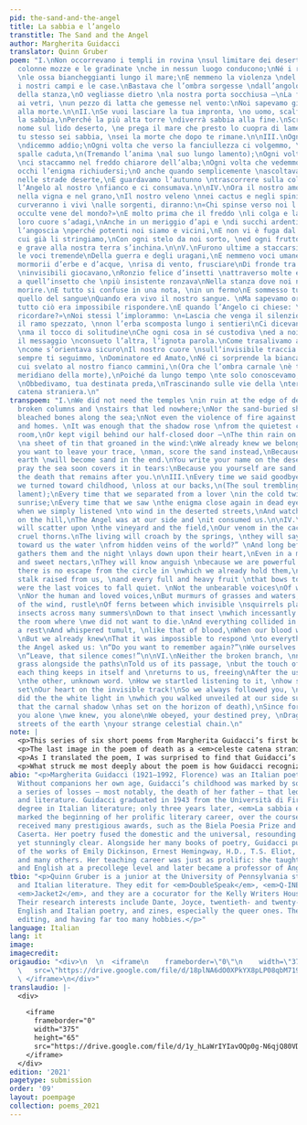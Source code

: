 ```yaml
---
pid: the-sand-and-the-angel
title: La sabbia e l’angelo
transtitle: The Sand and the Angel
author: Margherita Guidacci
translator: Quinn Gruber
poem: "I.\nNon occorrevano i templi in rovina \nsul limitare dei deserti,\nCon le
  colonne mozze e le gradinate \nche in nessun luogo conducono;\nNé i relitti insabbiati,
  \nle ossa biancheggianti lungo il mare;\nE nemmeno la violenza \ndel fuoco contro
  i nostri campi e le case.\nBastava che l’ombra sorgesse \ndall’angolo più quieto
  della stanza,\nO vegliasse dietro \nla nostra porta socchiusa —\nLa fine pioggia
  ai vetri, \nun pezzo di latta che gemesse nel vento:\nNoi sapevamo già di appartenere
  alla morte.\n\nII.\nSe vuoi lasciare la tua impronta, \no uomo, scalfisci piuttosto
  la sabbia,\nPerché la più alta torre \ndiverrà sabbia alla fine.\nScrivi il tuo
  nome sul lido deserto, \ne prega il mare che presto lo cuopra di lamento:\nPerché
  tu stesso sei sabbia, \nsei la morte che dopo te rimane.\n\nIII.\nOgni volta che
  \ndicemmo addio;\nOgni volta che verso la fanciullezza ci volgemmo, \nalle nostre
  spalle caduta,\n(Tremando l’anima \nal suo lungo lamento);\nOgni volta che dall’amato
  \nci staccammo nel freddo chiarore dell’alba;\nOgni volta che vedemmo \nsu morti
  occhi l’enigma richiudersi;\nO anche quando semplicemente \nascoltavamo il vento
  nelle strade deserte,\nE guardavamo l’autunno \ntrascorrere sulla collina,\nStava
  l’Angelo al nostro \nfianco e ci consumava.\n\nIV.\nOra il nostro amore \nsi spanderà
  nella vigna e nel grano,\nIl nostro veleno \nnei cactus e negli spini crudeli.\nSi
  curveranno i vivi \nalle sorgenti, diranno:\n«Chi spinse verso noi l’acqua \nda
  occulte vene del mondo?»\nE molto prima che il freddo \nli colga e la notte sul
  loro cuore s’adagi,\nAnche in un meriggio d’api e \ndi succhi ardenti,\nConosceranno
  l’angoscia \nperché potenti noi siamo e vicini,\nE non vi è fuga dal cerchio \nin
  cui già li stringiamo,\nCon ogni stelo da noi sorto, \ned ogni frutto che colmo
  e grave alla nostra terra s’inchina.\n\nV.\nFurono ultime a staccarsi le voci. \nNon
  le voci tremende\nDella guerra e degli uragani,\nE nemmeno voci umane ed amate,\nMa
  mormorii d’erbe e d’acque, \nrisa di vento, frusciare\nDi fronde tra cui scoiattoli
  \ninvisibili giocavano,\nRonzio felice d’insetti \nattraverso molte estati \nFino
  a quell’insetto che \npiù insistente ronzava\nNella stanza dove noi non \nvolevamo
  morire.\nE tutto si confuse in una nota, \nin un fermo\nE sommesso tumulto, \ncome
  quello del sangue\nQuando era vivo il nostro sangue. \nMa sapevamo ormai\nChe a
  tutto ciò era impossibile rispondere.\nE quando l’Angelo ci chiese: \n«Volete ancora
  ricordare?»\nNoi stessi l’implorammo: \n«Lascia che venga il silenzio!»\n\nVI.\nNon
  il ramo spezzato, \nnon l’erba scomposta lungo i sentieri\nCi dicevano il suo passaggio,
  \nma il tocco di solitudine\nChe ogni cosa in sé custodiva \ned a noi rendeva, liberando\nDopo
  il messaggio \nconsueto l’altra, l’ignota parola.\nCome trasalivamo ascoltandola,
  \ncome s’orientava sicuro\nIl nostro cuore \nsull’invisibile traccia!\nCosì noi
  sempre ti seguimmo, \nDominatore ed Amato,\nNé ci sorprende la bianca luce \nin
  cui svelato al nostro fianco cammini,\n(Ora che l’ombra carnale \nè tramontata sul
  meridiano della morte),\nPoiché da lungo tempo \nte solo conoscevamo, a te solo
  \nObbedivamo, tua destinata preda,\nTrascinando sulle vie della \nterra la tua celeste
  catena straniera.\n"
transpoem: "I.\nWe did not need the temples \nin ruin at the edge of deserts,\nWith
  broken columns and \nstairs that led nowhere;\nNor the sand-buried shipwrecks, \nthe
  bleached bones along the sea;\nNot even the violence of fire against \nour fields
  and homes. \nIt was enough that the shadow rose \nfrom the quietest corner of the
  room,\nOr kept vigil behind our half-closed door —\nThe thin rain on the windows,
  \na sheet of tin that groaned in the wind:\nWe already knew we belonged to death.\n\nII.\nIf
  you want to leave your trace, \nman, score the sand instead,\nBecause the highest
  earth \nwill become sand in the end.\nYou write your name on the deserted waterfront,\nand
  pray the sea soon covers it in tears:\nBecause you yourself are sand, \nyou are
  the death that remains after you.\n\nIII.\nEvery time we said goodbye;\nEvery time
  we turned toward childhood, \nloss at our backs,\n(The soul trembling in its long
  lament);\nEvery time that we separated from a lover \nin the cold twilight of the
  sunrise;\nEvery time that we saw \nthe enigma close again in dead eyes;\nOr even
  when we simply listened \nto wind in the deserted streets,\nAnd watched autumn pass
  on the hill,\nThe Angel was at our side and \nit consumed us.\n\nIV.\nNow our love
  will scatter upon \nthe vineyard and the field,\nOur venom in the cacti and \nthe
  cruel thorns.\nThe living will croach by the springs, \nthey will say:\n“Who pushes
  toward us the water \nfrom hidden veins of the world?” \nAnd long before the cold
  gathers them and the night \nlays down upon their heart,\nEven in a midday of bees
  and sweet nectars,\nThey will know anguish \nbecause we are powerful and near,\nAnd
  there is no escape from the circle in \nwhich we already hold them,\nWith every
  stalk raised from us, \nand every full and heavy fruit \nthat bows toward our earth.\n\nV.\nThey
  were the last voices to fall quiet. \nNot the unbearable voices\nOf wars and hurricanes,
  \nNor the human and loved voices,\nBut murmurs of grasses and waters, \nlaughter
  of the wind, rustle\nOf ferns between which invisible \nsquirrels played,\nHum of
  insects across many summers\nDown to that insect \nwhich incessantly buzzed\nIn
  the room where \nwe did not want to die.\nAnd everything collided in a note, \nin
  a rest\nAnd whispered tumult, \nlike that of blood,\nWhen our blood was living.
  \nBut we already knew\nThat it was impossible to respond \nto everything.\nAnd when
  the Angel asked us: \n“Do you want to remember again?”\nWe ourselves implored him:
  \n“Leave, that silence comes!”\n\nVI.\nNeither the broken branch, \nnor the trampled
  grass alongside the paths\nTold us of its passage, \nbut the touch of solitude\nThat
  each thing keeps in itself and \nreturns to us, freeing\nAfter the usual message,
  \nthe other, unknown word. \nHow we startled listening to it, \nhow securely it
  set\nOur heart on the invisible track!\nSo we always followed you, \nRuler and Lover,\nNor
  did the the white light in \nwhich you walked unveiled at our side surprise us,\n(Now
  that the carnal shadow \nhas set on the horizon of death),\nSince for many years
  you alone \nwe knew, you alone\nWe obeyed, your destined prey, \nDragging on the
  streets of the earth \nyour strange celestial chain.\n"
note: |
  <p>This series of six short poems from Margherita Guidacci’s first book of poetry, <em>La sabbia e l’angelo</em> (<em>The Sand and the Angel</em>, 1946) reckons with the relationship between humans and nature, as well as the broader cycle of life and death.</p>
  <p>The last image in the poem of death as a <em>celeste catena straniera</em>, a “strange celestial chain,” particularly captivated me and guided my translation. I translated <em>straniero</em> as “strange” rather than the usual “foreign” because the Angel, a sort of overseer of the life/death balance, is a continuous presence in human life. I wanted “strange” to capture our inability to reconcile our knowledge of death with our own desire to live; we know death intimately, but are unable to fully comprehend what it entails.</p>
  <p>As I translated the poem, I was surprised to find that Guidacci’s voice, both direct and clear, cosmic and spiritual, had an almost Romantic lilt in English that comes across in phrases such as <em>o uomo</em> (“O man,” which I translated simply as “person”) and <em>Dominatore ed Amato</em> (“Ruler and Lover”). It’s crucial to note that Guidacci was not invested in the closed style of her contemporaries, the Hermetic poets; she instead used a more “ordinary” language to form the complex meanings and sounds of her works. Keeping this in mind, I tried to adhere as closely as I could to the flexible sentence order common to Italian while still maintaining sense in English, to convey that sense of familiarity and strangeness that coexists in the work.</p>
  <p>What struck me most deeply about the poem is how Guidacci recognizes the brevity of human life without assuming that our lives do not matter because of it. Rather, our absence serves as a permanent reminder of our existence: “Perché tu stesso sei sabbia, sei la morte che dopo te rimane.” “Because you yourself are sand, you are the death that remains after you.”</p>
abio: "<p>Margherita Guidacci (1921–1992, Florence) was an Italian poet and translator.
  Without companions her own age, Guidacci’s childhood was marked by solitude and
  a series of losses — most notably, the death of her father — that led her to poetry
  and literature. Guidacci graduated in 1943 from the Università di Firenze with a
  degree in Italian literature; only three years later, <em>La sabbia e l’angelo</em>
  marked the beginning of her prolific literary career, over the course of which she
  received many prestigious awards, such as the Biela Poesia Prize and the Premio
  Caserta. Her poetry fused the domestic and the universal, resounding with deep emotion,
  yet stunningly clear. Alongside her many books of poetry, Guidacci published translations
  of the works of Emily Dickinson, Ernest Hemingway, H.D., T.S. Eliot, John Donne,
  and many others. Her teaching career was just as prolific: she taught Latin, Greek,
  and English at a precollege level and later became a professor of Anglophone literature.</p>"
tbio: "<p>Quinn Gruber is a junior at the University of Pennsylvania studying English
  and Italian literature. They edit for <em>DoubleSpeak</em>, <em>Q-INE</em>, and
  <em>Jacket2</em>, and they are a cocurator for the Kelly Writers House Zine Library.
  Their research interests include Dante, Joyce, twentieth- and twenty-first-century
  English and Italian poetry, and zines, especially the queer ones. They love writing,
  editing, and having far too many hobbies.</p>"
language: Italian
lang: it
image:
imagecredit:
origaudio: "<div>\n  \n  <iframe\n    frameborder=\"0\"\n    width=\"375\"\n    height=\"65\"\n
  \   src=\"https://drive.google.com/file/d/18plNA6dO0XPkYX8pLP08qbM719c9tGrv/preview\">\n
  \ </iframe>\n</div>"
translaudio: |-
  <div>

    <iframe
      frameborder="0"
      width="375"
      height="65"
      src="https://drive.google.com/file/d/1y_hLaWrIYIavOQp0g-N6qjQ80VDRYxGD/preview">
    </iframe>
  </div>
edition: '2021'
pagetype: submission
order: '09'
layout: poempage
collection: poems_2021
---
```

